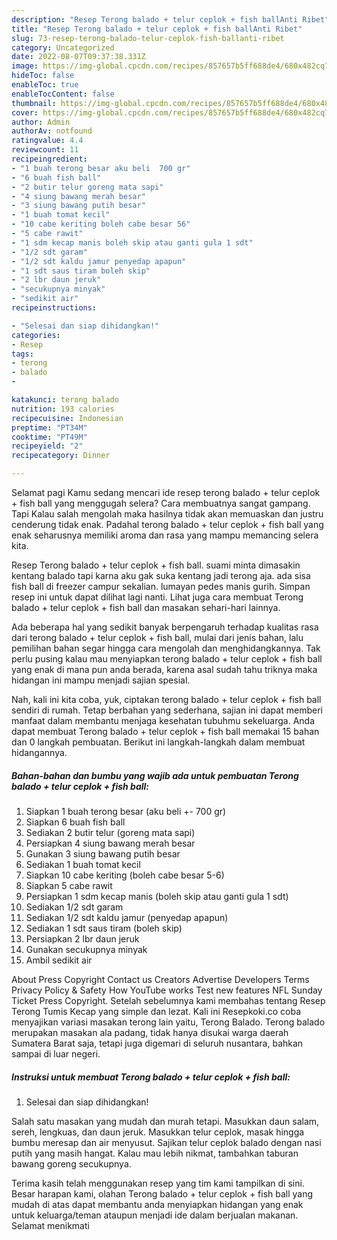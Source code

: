 ```yaml
---
description: "Resep Terong balado + telur ceplok + fish ballAnti Ribet"
title: "Resep Terong balado + telur ceplok + fish ballAnti Ribet"
slug: 73-resep-terong-balado-telur-ceplok-fish-ballanti-ribet
category: Uncategorized
date: 2022-08-07T09:37:38.331Z
image: https://img-global.cpcdn.com/recipes/857657b5ff688de4/680x482cq70/terong-balado-telur-ceplok-fish-ball-foto-resep-utama.jpg
hideToc: false
enableToc: true
enableTocContent: false
thumbnail: https://img-global.cpcdn.com/recipes/857657b5ff688de4/680x482cq70/terong-balado-telur-ceplok-fish-ball-foto-resep-utama.jpg
cover: https://img-global.cpcdn.com/recipes/857657b5ff688de4/680x482cq70/terong-balado-telur-ceplok-fish-ball-foto-resep-utama.jpg
author: Admin
authorAv: notfound
ratingvalue: 4.4
reviewcount: 11
recipeingredient:
- "1 buah terong besar aku beli  700 gr"
- "6 buah fish ball"
- "2 butir telur goreng mata sapi"
- "4 siung bawang merah besar"
- "3 siung bawang putih besar"
- "1 buah tomat kecil"
- "10 cabe keriting boleh cabe besar 56"
- "5 cabe rawit"
- "1 sdm kecap manis boleh skip atau ganti gula 1 sdt"
- "1/2 sdt garam"
- "1/2 sdt kaldu jamur penyedap apapun"
- "1 sdt saus tiram boleh skip"
- "2 lbr daun jeruk"
- "secukupnya minyak"
- "sedikit air"
recipeinstructions:

- "Selesai dan siap dihidangkan!"
categories:
- Resep
tags:
- terong
- balado
- 

katakunci: terong balado  
nutrition: 193 calories
recipecuisine: Indonesian
preptime: "PT34M"
cooktime: "PT49M"
recipeyield: "2"
recipecategory: Dinner

---
```



Selamat pagi Kamu sedang mencari ide resep terong balado + telur ceplok + fish ball yang menggugah selera? Cara membuatnya sangat gampang. Tapi Kalau salah mengolah maka hasilnya tidak akan memuaskan dan justru cenderung tidak enak. Padahal terong balado + telur ceplok + fish ball yang enak seharusnya memiliki aroma dan rasa yang mampu memancing selera kita.


Resep Terong balado + telur ceplok + fish ball. suami minta dimasakin kentang balado tapi karna aku gak suka kentang jadi terong aja. ada sisa fish ball di freezer campur sekalian. lumayan pedes manis gurih. Simpan resep ini untuk dapat dilihat lagi nanti. Lihat juga cara membuat Terong balado + telur ceplok + fish ball dan masakan sehari-hari lainnya.

Ada beberapa hal yang sedikit banyak berpengaruh terhadap kualitas rasa dari terong balado + telur ceplok + fish ball, mulai dari jenis bahan, lalu pemilihan bahan segar hingga cara mengolah dan menghidangkannya. Tak perlu pusing kalau mau menyiapkan terong balado + telur ceplok + fish ball yang enak di mana pun anda berada, karena asal sudah tahu triknya maka hidangan ini mampu menjadi sajian spesial.


Nah, kali ini kita coba, yuk, ciptakan terong balado + telur ceplok + fish ball sendiri di rumah. Tetap berbahan yang sederhana, sajian ini dapat memberi manfaat dalam membantu menjaga kesehatan tubuhmu sekeluarga. Anda dapat membuat Terong balado + telur ceplok + fish ball memakai 15 bahan dan 0 langkah pembuatan. Berikut ini langkah-langkah dalam membuat hidangannya.

<!--inarticleads1-->

##### Bahan-bahan dan bumbu yang wajib ada untuk pembuatan Terong balado + telur ceplok + fish ball:

1. Siapkan 1 buah terong besar (aku beli +- 700 gr)
1. Siapkan 6 buah fish ball
1. Sediakan 2 butir telur (goreng mata sapi)
1. Persiapkan 4 siung bawang merah besar
1. Gunakan 3 siung bawang putih besar
1. Sediakan 1 buah tomat kecil
1. Siapkan 10 cabe keriting (boleh cabe besar 5-6)
1. Siapkan 5 cabe rawit
1. Persiapkan 1 sdm kecap manis (boleh skip atau ganti gula 1 sdt)
1. Sediakan 1/2 sdt garam
1. Sediakan 1/2 sdt kaldu jamur (penyedap apapun)
1. Sediakan 1 sdt saus tiram (boleh skip)
1. Persiapkan 2 lbr daun jeruk
1. Gunakan secukupnya minyak
1. Ambil sedikit air


About Press Copyright Contact us Creators Advertise Developers Terms Privacy Policy &amp; Safety How YouTube works Test new features NFL Sunday Ticket Press Copyright. Setelah sebelumnya kami membahas tentang Resep Terong Tumis Kecap yang simple dan lezat. Kali ini Resepkoki.co coba menyajikan variasi masakan terong lain yaitu, Terong Balado. Terong balado merupakan masakan ala padang, tidak hanya disukai warga daerah Sumatera Barat saja, tetapi juga digemari di seluruh nusantara, bahkan sampai di luar negeri. 

<!--inarticleads2-->

##### Instruksi untuk membuat Terong balado + telur ceplok + fish ball:


1. Selesai dan siap dihidangkan!

Salah satu masakan yang mudah dan murah tetapi. Masukkan daun salam, sereh, lengkuas, dan daun jeruk. Masukkan telur ceplok, masak hingga bumbu meresap dan air menyusut. Sajikan telur ceplok balado dengan nasi putih yang masih hangat. Kalau mau lebih nikmat, tambahkan taburan bawang goreng secukupnya. 

Terima kasih telah menggunakan resep yang tim kami tampilkan di sini. Besar harapan kami, olahan Terong balado + telur ceplok + fish ball yang mudah di atas dapat membantu anda menyiapkan hidangan yang enak untuk keluarga/teman ataupun menjadi ide dalam berjualan makanan. Selamat menikmati
